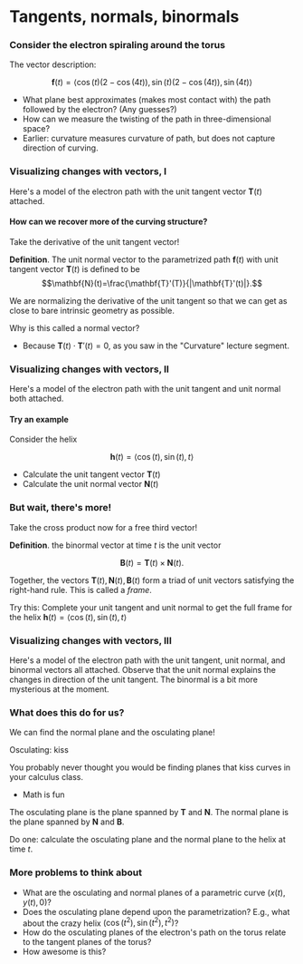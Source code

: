 Tangents, normals, binormals
============================

### Consider the electron spiraling around the torus

The vector description:

$$\mathbf{f}(t)=\langle
\cos(t)(2-\cos(4t)),\sin(t)(2-\cos(4t)),\sin(4t)\rangle$$

-   What plane best approximates (makes most contact with) the path
    followed by the electron? (Any guesses?)
-   How can we measure the twisting of the path in three-dimensional
    space?
-   Earlier: curvature measures curvature of path, but does not capture
    direction of curving.

### Visualizing changes with vectors, I

Here's a model of the electron path with the unit tangent vector
$\mathbf{T}(t)$ attached.

#### How can we recover more of the curving structure?

Take the derivative of the unit tangent vector!

**Definition**. The unit normal vector to the parametrized path $\mathbf{f}(t)$ with unit tangent vector $\mathbf{T}(t)$ is defined to be
$$\mathbf{N}(t)=\frac{\mathbf{T}'(T)}{|\mathbf{T}'(t)|}.$$

We are normalizing the derivative of the unit tangent so that we can get
as close to bare intrinsic geometry as possible.

Why is this called a normal vector?

-   Because $\mathbf{T}(t)\cdot\mathbf{T}'(t)=0$, as you saw in the
    "Curvature" lecture segment.

### Visualizing changes with vectors, II

Here's a model of the electron path with the unit tangent and unit
normal both attached.

#### Try an example

Consider the helix

$$\mathbf{h}(t)=\langle\cos(t),\sin(t),t\rangle$$

-   Calculate the unit tangent vector $\mathbf{T}(t)$
-   Calculate the unit normal vector $\mathbf{N}(t)$

### But wait, there's more!

Take the cross product now for a free third vector!

**Definition**. the binormal vector at time $t$ is the unit vector

$$\mathbf{B}(t)=\mathbf{T}(t)\times\mathbf{N}(t).$$

Together, the vectors $\mathbf{T}(t),\mathbf{N}(t),\mathbf{B}(t)$ form
a triad of unit vectors satisfying the right-hand rule. This is called a
*frame*.

Try this: Complete your unit tangent and unit normal to get the full frame for the helix $\mathbf{h}(t)=\langle\cos(t),\sin(t),t\rangle$

### Visualizing changes with vectors, III

Here's a model of the electron path with the unit tangent, unit normal,
and binormal vectors all attached. Observe that the unit normal explains
the changes in direction of the unit tangent. The binormal is a bit more
mysterious at the moment.

### What does this do for us?

We can find the normal plane and the osculating plane!

Osculating: kiss

You probably never thought you would be finding planes that kiss curves
in your calculus class.

-   Math is fun

The osculating plane is the plane spanned by $\mathbf{T}$ and
$\mathbf{N}$. The normal plane is the plane spanned by $\mathbf{N}$
and $\mathbf{B}$.

Do one: calculate the osculating plane and the normal plane to the helix
at time $t$.

### More problems to think about

-   What are the osculating and normal planes of a parametric curve
    $(x(t),y(t),0)$?
-   Does the osculating plane depend upon the parametrization? E.g.,
    what about the crazy helix $(\cos(t^2),\sin(t^2),t^2)$?
-   How do the osculating planes of the electron's path on the torus
    relate to the tangent planes of the torus?
-   How awesome is this?

